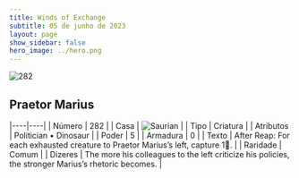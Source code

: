 ```yaml
---
title: Winds of Exchange
subtitle: 05 de junho de 2023
layout: page
show_sidebar: false
hero_image: ../hero.png
---
```


![282](https://mastervault-storage-prod.s3.amazonaws.com/media/card_front/en/600_282_5d6ee8d53aaa_en.png)


## Praetor Marius

|----|----|
| Número | 282 |
| Casa | ![Saurian](https://archonarcana.com/images/thumb/9/9e/Saurian_P.png/22px-Saurian_P.png "Sauro") |
| Tipo | Criatura |
| Atributos | Politician • Dinosaur |
| Poder | 5 |
| Armadura | 0 |
| Texto | After Reap: For each exhausted creature to Praetor Marius’s left, capture 1.  |
| Raridade | Comum |
| Dizeres | The more his colleagues to the left criticize his policies, the stronger Marius’s rhetoric becomes. |
